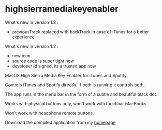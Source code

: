 # highsierramediakeyenabler

What's new in version 1.3 :
- previousTrack replaced with backTrack in case of iTunes for a better experience

What's new in version 1.2 :
- new icon
- source code is super tight now
- developer id signed, its a trusted app now

MacOS High Sierra Media Key Enabler for iTunes and Spotify.

Controls iTunes and Spotify directly. If both is running it controls both.

The app runs in the menu bar in the form of a subtle and beautiful black dot.

Works with physical buttons only, won't work with touchbar MacBooks.

Won't work with headphone remote buttons.

Download the compiled application from my [homepage](http://milgra.com/high-sierra-media-key-enabler.html)
